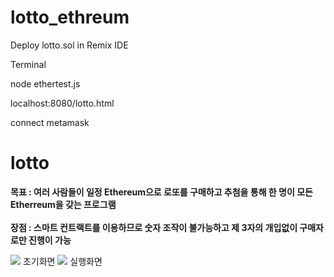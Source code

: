 # lotto_ethreum

Deploy lotto.sol in Remix IDE

Terminal

node ethertest.js

localhost:8080/lotto.html

connect metamask

# lotto
**목표 : 여러 사람들이 일정 Ethereum으로 로또를 구매하고 추첨을 통해 한 명이 모든 Etherreum을 갖는 프로그램**
<br/>
<br/>
**장점 : 스마트 컨트랙트를 이용하므로 숫자 조작이 불가능하고 제 3자의 개입없이 구매자로만 진행이 가능**

<html>
  <img src = "https://user-images.githubusercontent.com/54922913/167771277-6d8d2c3f-948a-474c-b4db-b7dc3eca76e1.jpg"></img> 초기화면
  <img src="https://user-images.githubusercontent.com/54922913/167771518-34554738-7e4b-4152-be46-636fd61c1bcf.jpg"/> 실행화면
  </html>
